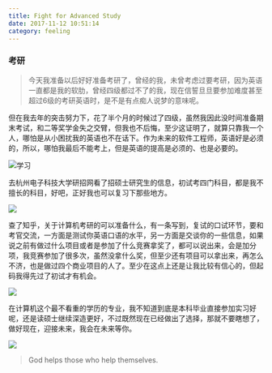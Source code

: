 ```yaml
---
title: Fight for Advanced Study
date: 2017-11-12 10:51:14
category: feeling
---
```


### 考研

> 今天我准备以后好好准备考研了，曾经的我，未曾考虑过要考研，因为英语一直都是我的软肋，曾经四级都过不了的我，现在信誓旦旦要参加难度甚至超过6级的考研英语时，是不是有点痴人说梦的意味呢。

<!-- more -->

但在我去年的突击努力下，花了半个月的时候过了四级，虽然我因此没时间准备期末考试，和二等奖学金失之交臂，但我也不后悔，至少这证明了，就算只靠我一个人，哪怕是从小困扰我的英语也不在话下。作为未来的软件工程师，英语好是必须的，所以，哪怕我最后不能考上，但是英语的提高是必须的、也是必要的。

![学习](1.jpg)

去杭州电子科技大学研招网看了招硕士研究生的信息，初试考四门科目，都是我不擅长的科目，好吧，正好我也可以复习下那些地方。

![](2.jpg)

查了知乎，关于计算机考研的可以准备什么，有一条写到，复试的口试环节，要和考官交流，一方面是测试你英语口语的水平，另一方面是交谈你的一些信息，如果说之前有做过什么项目或者是参加了什么竞赛拿奖了，都可以说出来，会是加分项，我竞赛参加了很多次，虽然没拿什么奖，但至少还有项目可以拿出来，再怎么不济，也是做过四个商业项目的人了。至少在这点上还是让我比较有信心的，但起码我得先过了初试才有机会。

![](3.jpg)

在计算机这个最不看重的学历的专业，我不知道到底是本科毕业直接参加实习好呢，还是读硕士继续深造更好，不过既然现在已经做出了选择，那就不要瞎想了，做好现在，迎接未来，我会在未来等你。

![](4.jpg)

> God helps those who help themselves.



